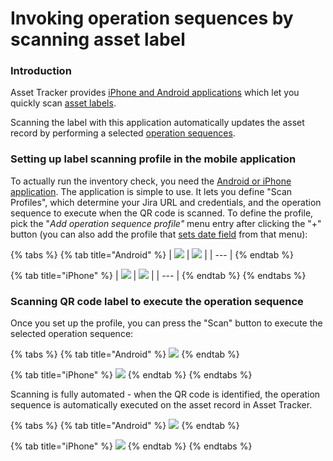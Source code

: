 # Invoking operation sequences by scanning asset label

### Introduction

Asset Tracker provides [iPhone and Android applications](https://confluence.spartez.com/display/AT4J/Label+Scanners) which let you quickly scan [asset labels](../how-to-print-labels-for-assets.md).

Scanning the label with this application automatically updates the asset record by performing a selected [operation sequences](./).

### Setting up label scanning profile in the mobile application

To actually run the inventory check, you need the [Android or iPhone application](../../mobile-access/label-scanners.md). The application is simple to use. It lets you define "Scan Profiles", which determine your Jira URL and credentials, and the operation sequence to execute when the QR code is scanned. To define the profile, pick the "_Add operation sequence profile"_ menu entry after clicking the "+" button \(you can also add the profile that [sets date field](../how-to-perform-inventory-checks.md) from that menu\):

{% tabs %}
{% tab title="Android" %}
| ![](../../.gitbook/assets/image%20%2812%29.png) | ![](../../.gitbook/assets/image%20%2852%29.png) |
| --- |
{% endtab %}

{% tab title="iPhone" %}
| ![](../../.gitbook/assets/image%20%2832%29.png) | ![](../../.gitbook/assets/image%20%286%29.png) |
| --- |
{% endtab %}
{% endtabs %}

### Scanning QR code label to execute the operation sequence

Once you set up the profile, you can press the "Scan" button to execute the selected operation sequence:  


{% tabs %}
{% tab title="Android" %}
![](../../.gitbook/assets/image%20%2840%29.png)
{% endtab %}

{% tab title="iPhone" %}
![](../../.gitbook/assets/image%20%2836%29.png)
{% endtab %}
{% endtabs %}

Scanning is fully automated - when the QR code is identified, the operation sequence is automatically executed on the asset record in Asset Tracker. 

{% tabs %}
{% tab title="Android" %}
![](../../.gitbook/assets/image%20%2810%29.png)
{% endtab %}

{% tab title="iPhone" %}
![](../../.gitbook/assets/image%20%2825%29.png)
{% endtab %}
{% endtabs %}

